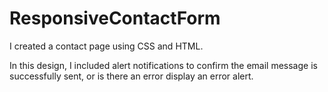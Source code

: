 # ResponsiveContactForm

I created a contact page using CSS and HTML.

In this design, I included alert notifications to confirm the email message is successfully sent, or is there an error display an error alert. 

